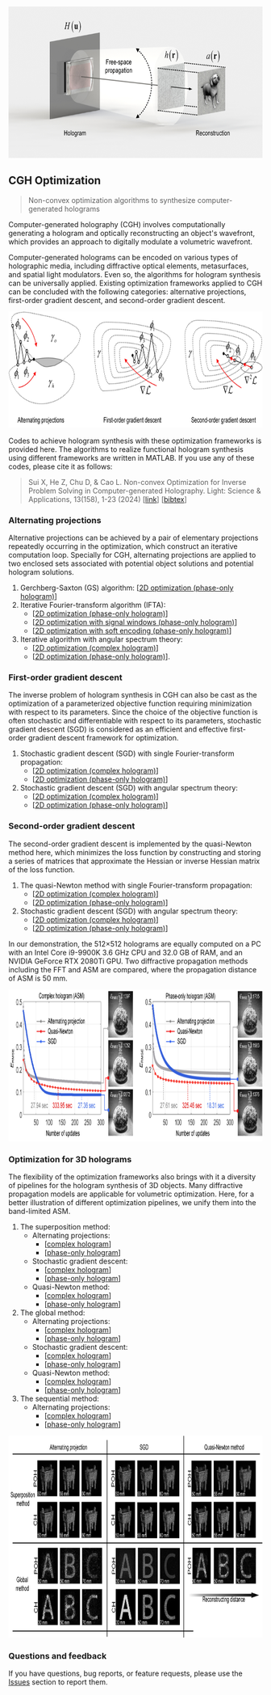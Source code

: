 <p align="center">
<img src="https://github.com/Sui00004/Optimization-algorithms-for-computer-generated-holography/blob/main/1_CGH.jpg", height="300">
</p>

## CGH Optimization
> Non-convex optimization algorithms to synthesize computer-generated holograms

Computer-generated holography (CGH) involves computationally generating a hologram and optically reconstructing an object's wavefront, which provides an approach to digitally modulate a volumetric wavefront. 

Computer-generated holograms can be encoded on various types of holographic media, including diffractive optical elements, metasurfaces, and spatial light modulators. Even so, the algorithms for hologram synthesis can be universally applied. Existing optimization frameworks applied to CGH can be concluded with the following categories: alternative projections, first-order gradient descent, and second-order gradient descent.

<p align="center">
<img src="https://github.com/Sui00004/Optimization-algorithms-for-computer-generated-holography/blob/main/2_Frameworks.jpg", height="230">
</p>

Codes to achieve hologram synthesis with these optimization frameworks is provided here. The algorithms to realize functional hologram synthesis using different frameworks are written in MATLAB. If you use any of these codes, please cite it as follows:

> Sui X, He Z, Chu D, & Cao L. Non-convex Optimization for Inverse Problem Solving in Computer-generated Holography. Light: Science & Applications, 13(158), 1-23 (2024) [[link](https://www.nature.com/articles/s41377-024-01446-w)] [[bibtex](Inverse_CGH.bib)]

### Alternating projections
Alternative projections can be achieved by a pair of elementary projections repeatedly occurring in the optimization, which construct an iterative computation loop. Specially for CGH, alternating projections are applied to two enclosed sets associated with potential object solutions and potential hologram solutions. 

1. Gerchberg-Saxton (GS) algorithm: [[2D optimization (phase-only hologram)](https://github.com/THUHoloLab/Optimization_algorithms_for_CGH/blob/main/Optimization_algorithms_for_CGH/Alternative%20projection/Main1_GS_2D_FFT_POH.m)]
2. Iterative Fourier-transform algorithm (IFTA):
   * [[2D optimization (phase-only hologram)](https://github.com/THUHoloLab/Optimization_algorithms_for_CGH/blob/main/Optimization_algorithms_for_CGH/Alternative%20projection/Main2_IFTA_2D_FFT_POH.m)]
   * [[2D optimization with signal windows (phase-only hologram)](https://github.com/THUHoloLab/Optimization_algorithms_for_CGH/blob/main/Optimization_algorithms_for_CGH/Alternative%20projection/Main3_IFTA_2D_signalwindow_FFT_2D_POH.m)]
   * [[2D optimization with soft encoding (phase-only hologram)](https://github.com/THUHoloLab/Optimization_algorithms_for_CGH/blob/main/Optimization_algorithms_for_CGH/Alternative%20projection/Main4_IFTA_2D_soft_encoding_FFT_2D_POH.m)]
3. Iterative algorithm with angular spectrum theory:
   * [[2D optimization (complex hologram)](https://github.com/THUHoloLab/Optimization_algorithms_for_CGH/blob/main/Optimization_algorithms_for_CGH/Alternative%20projection/Main5_IFTA_2D_Angularspectrum_CH.m)]
   * [[2D optimization (phase-only hologram)](https://github.com/THUHoloLab/Optimization_algorithms_for_CGH/blob/main/Optimization_algorithms_for_CGH/Alternative%20projection/Main6_IFTA_2D_Angularspectrum_POH.m)].

### First-order gradient descent
The inverse problem of hologram synthesis in CGH can also be cast as the optimization of a parameterized objective function requiring minimization with respect to its parameters. Since the choice of the objective function is often stochastic and differentiable with respect to its parameters, stochastic gradient descent (SGD) is considered as an efficient and effective first-order gradient descent framework for optimization. 

1. Stochastic gradient descent (SGD) with single Fourier-transform propagation:
   * [[2D optimization (complex hologram)](https://github.com/THUHoloLab/Optimization_algorithms_for_CGH/blob/main/Optimization_algorithms_for_CGH/SGD/Main2_SGD_2D_FFT_CH.m)]
   * [[2D optimization (phase-only hologram)](https://github.com/THUHoloLab/Optimization_algorithms_for_CGH/blob/main/Optimization_algorithms_for_CGH/SGD/Main1_SGD_2D_FFT_POH.m)] 
3. Stochastic gradient descent (SGD) with angular spectrum theory:
   * [[2D optimization (complex hologram)](https://github.com/THUHoloLab/Optimization_algorithms_for_CGH/blob/main/Optimization_algorithms_for_CGH/SGD/Main4_SGD_2D_Angularspectrum_CH.m)]
   * [[2D optimization (phase-only hologram)](https://github.com/THUHoloLab/Optimization_algorithms_for_CGH/blob/main/Optimization_algorithms_for_CGH/SGD/Main3_SGD_2D_Angularspectrum_POH.m)]

### Second-order gradient descent
The second-order gradient descent is implemented by the quasi-Newton method here, which minimizes the loss function by constructing and storing a series of matrices that approximate the Hessian or inverse Hessian matrix of the loss function. 

1. The quasi-Newton method with single Fourier-transform propagation:
   * [[2D optimization (complex hologram)](https://github.com/THUHoloLab/Optimization_algorithms_for_CGH/blob/main/Optimization_algorithms_for_CGH/Quasi-Newton/Main2_quasiNewton_2D_FFT_CH.m)]
   * [[2D optimization (phase-only hologram)](https://github.com/THUHoloLab/Optimization_algorithms_for_CGH/blob/main/Optimization_algorithms_for_CGH/Quasi-Newton/Main1_quasiNewton_2D_FFT_POH.m)] 
2. Stochastic gradient descent (SGD) with angular spectrum theory:
   * [[2D optimization (complex hologram)](https://github.com/THUHoloLab/Optimization_algorithms_for_CGH/blob/main/Optimization_algorithms_for_CGH/Quasi-Newton/Main4_quasiNewton_2D_Angularspectrum_CH.m)]
   * [[2D optimization (phase-only hologram)](https://github.com/THUHoloLab/Optimization_algorithms_for_CGH/blob/main/Optimization_algorithms_for_CGH/Quasi-Newton/Main3_quasiNewton_2D_Angularspectrum_POH.m)]

In our demonstration, the 512×512 holograms are equally computed on a PC with an Intel Core i9-9900K 3.6 GHz CPU and 32.0 GB of RAM, and an NVIDIA GeForce RTX 2080Ti GPU. Two diffractive propagation methods including the FFT and ASM are compared, where the propagation distance of ASM is 50 mm. 

<p align="center">
<img src="https://github.com/Sui00004/Optimization-algorithms-for-computer-generated-holography/blob/main/2D_optimization.jpg", height="300">
</p>

### Optimization for 3D holograms
The flexibility of the optimization frameworks also brings with it a diversity of pipelines for the hologram synthesis of 3D objects. Many diffractive propagation models are applicable for volumetric optimization. Here, for a better illustration of different optimization pipelines, we unify them into the band-limited ASM.

1. The superposition method:
   * Alternating projections:
     - [[complex hologram](https://github.com/THUHoloLab/Optimization_algorithms_for_CGH/blob/main/Optimization_algorithms_for_CGH/Alternative%20projection/Main9_Superposition3D_Angularspectrum_CH.m)]
     - [[phase-only hologram](https://github.com/THUHoloLab/Optimization_algorithms_for_CGH/blob/main/Optimization_algorithms_for_CGH/Alternative%20projection/Main10_Superposition3D_Angularspectrum_POH.m)]
   * Stochastic gradient descent:
     - [[complex hologram](https://github.com/THUHoloLab/Optimization_algorithms_for_CGH/blob/main/Optimization_algorithms_for_CGH/SGD/Main8_SGD_Superposition3D_Angularspectrum_CH.m)]
     - [[phase-only hologram](https://github.com/THUHoloLab/Optimization_algorithms_for_CGH/blob/main/Optimization_algorithms_for_CGH/SGD/Main7_SGD_Superposition3D_Angularspectrum_POH.m)]
   * Quasi-Newton method:
     - [[complex hologram](https://github.com/THUHoloLab/Optimization_algorithms_for_CGH/blob/main/Optimization_algorithms_for_CGH/Quasi-Newton/Main6_quasiNewton_superposition3D_Angularspectrum_CH.m)]
     - [[phase-only hologram](https://github.com/THUHoloLab/Optimization_algorithms_for_CGH/blob/main/Optimization_algorithms_for_CGH/Quasi-Newton/Main5_quasiNewton_superposition3D_Angularspectrum_POH.m)]
2. The global method:
   * Alternating projections:
     - [[complex hologram](https://github.com/THUHoloLab/Optimization_algorithms_for_CGH/blob/main/Optimization_algorithms_for_CGH/Alternative%20projection/Main11_Global3D_Angularspectrum_CH.m)]
     - [[phase-only hologram](https://github.com/THUHoloLab/Optimization_algorithms_for_CGH/blob/main/Optimization_algorithms_for_CGH/Alternative%20projection/Main12_Global3D_Angularspectrum_POH.m)]
   * Stochastic gradient descent:
     - [[complex hologram](https://github.com/THUHoloLab/Optimization_algorithms_for_CGH/blob/main/Optimization_algorithms_for_CGH/SGD/Main6_SGD_Global3D_angularspectrum_CH.m)]
     - [[phase-only hologram](https://github.com/THUHoloLab/Optimization_algorithms_for_CGH/blob/main/Optimization_algorithms_for_CGH/SGD/Main5_SGD_Global3D_angularspectrum_POH.m)]
   * Quasi-Newton method:
     - [[complex hologram](https://github.com/THUHoloLab/Optimization_algorithms_for_CGH/blob/main/Optimization_algorithms_for_CGH/Quasi-Newton/Main8_quasiNewton_global3D_Angularspectrum_CH.m)]
     - [[phase-only hologram](https://github.com/THUHoloLab/Optimization_algorithms_for_CGH/blob/main/Optimization_algorithms_for_CGH/Quasi-Newton/Main7_quasiNewton_Global3D_Angularspectrum_POH.m)]  
3. The sequential method:
   * Alternating projections:
     - [[complex hologram](https://github.com/THUHoloLab/Optimization_algorithms_for_CGH/blob/main/Optimization_algorithms_for_CGH/Alternative%20projection/Main7_Sequential3D_Angularspectrum_CH.m)]
     - [[phase-only hologram](https://github.com/THUHoloLab/Optimization_algorithms_for_CGH/blob/main/Optimization_algorithms_for_CGH/Alternative%20projection/Main8_Sequential3D_Angularspectrum_POH.m)]



<p align="center">
<img src="https://github.com/Sui00004/Optimization-algorithms-for-computer-generated-holography/blob/main/3D_optimization.jpg", height="400">
</p>

### Questions and feedback

If you have questions, bug reports, or feature requests, please use the [Issues](https://github.com/Sui00004/Optimization-algorithms-for-computer-generated-holography/issues) section to report them.

